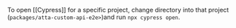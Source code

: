 To open [[Cypress]] for a specific project, change directory into that project (`packages/atta-custom-api-e2e>`)and run `npx cypress open`.

